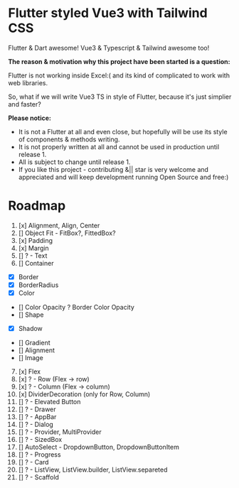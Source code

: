 # Flutter styled Vue3 with Tailwind CSS

Flutter & Dart awesome!
Vue3 & Typescript & Tailwind awesome too!

**The reason & motivation why this project have been started is a question:**

Flutter is not working inside Excel:( and its kind of complicated to work with web libraries.

So, what if we will write Vue3 TS in style of Flutter, because it's just simplier and faster?

**Please notice:**

- It is not a Flutter at all and even close, but hopefully will be use its style of components & methods writing.
- It is not properly written at all and cannot be used in production until release 1.
- All is subject to change until release 1.
- If you like this project - contributing &|| star is very welcome and appreciated and will keep development running Open Source and free:)

# Roadmap

1. [x] Alignment, Align, Center
2. [] Object Fit - FitBox?, FittedBox?
3. [x] Padding
4. [x] Margin
5. [] ? - Text
6. [] Container

- [x] Border
- [x] BorderRadius
- [x] Color
- [] Color Opacity ? Border Color Opacity
- [] Shape
- [x] Shadow
- [] Gradient
- [] Alignment
- [] Image

7. [x] Flex
8. [x] ? - Row (Flex -> row)
9. [x] ? - Column (Flex -> column)
10. [x] DividerDecoration (only for Row, Column)
11. [] ? - Elevated Button
12. [] ? - Drawer
13. [] ? - AppBar
14. [] ? - Dialog
15. [] ? - Provider, MultiProvider
16. [] ? - SizedBox
17. [] AutoSelect - DropdownButton, DropdownButtonItem
18. [] ? - Progress
19. [] ? - Card
20. [] ? - ListView, ListView.builder, ListView.separeted
21. [] ? - Scaffold
